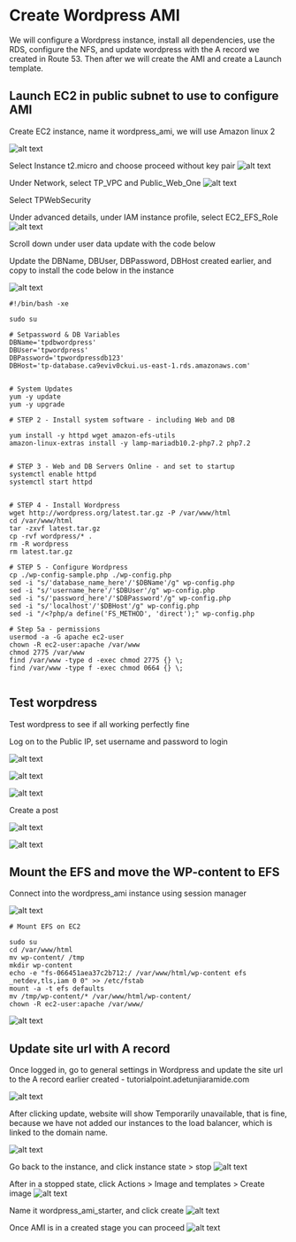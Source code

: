 # Create Wordpress AMI

We will configure a Wordpress instance, install all dependencies, use the RDS, configure the NFS, and update wordpress with the A record we created in Route 53. Then after we will create the AMI and create a Launch template.

## Launch EC2 in public subnet to use to configure AMI

Create EC2 instance, name it wordpress_ami, we will use Amazon linux 2

![alt text](https://adetunjiaramide.s3.amazonaws.com/images/aws/three-tier-wordpress/web_amazon.png)

Select Instance t2.micro and choose proceed without key pair
![alt text](https://adetunjiaramide.s3.amazonaws.com/images/aws/three-tier-wordpress/web_instance.png)

Under Network, select TP_VPC and Public_Web_One
![alt text](https://adetunjiaramide.s3.amazonaws.com/images/aws/three-tier-wordpress/web_vpc.png)

Select TPWebSecurity

Under advanced details, under IAM instance profile, select EC2_EFS_Role
![alt text](https://adetunjiaramide.s3.amazonaws.com/images/aws/three-tier-wordpress/web_role.png)


Scroll down under user data update with the code below

Update the DBName, DBUser, DBPassword, DBHost created earlier, and copy to install the code below in the instance

![alt text](https://adetunjiaramide.s3.amazonaws.com/images/aws/three-tier-wordpress/web_userdata_one.png)

```
#!/bin/bash -xe

sudo su

# Setpassword & DB Variables
DBName='tpdbwordpress'
DBUser='tpwordpress'
DBPassword='tpwordpressdb123'
DBHost='tp-database.ca9eviv0ckui.us-east-1.rds.amazonaws.com'


# System Updates
yum -y update
yum -y upgrade

# STEP 2 - Install system software - including Web and DB

yum install -y httpd wget amazon-efs-utils
amazon-linux-extras install -y lamp-mariadb10.2-php7.2 php7.2


# STEP 3 - Web and DB Servers Online - and set to startup
systemctl enable httpd
systemctl start httpd


# STEP 4 - Install Wordpress
wget http://wordpress.org/latest.tar.gz -P /var/www/html
cd /var/www/html
tar -zxvf latest.tar.gz
cp -rvf wordpress/* .
rm -R wordpress
rm latest.tar.gz

# STEP 5 - Configure Wordpress
cp ./wp-config-sample.php ./wp-config.php
sed -i "s/'database_name_here'/'$DBName'/g" wp-config.php
sed -i "s/'username_here'/'$DBUser'/g" wp-config.php
sed -i "s/'password_here'/'$DBPassword'/g" wp-config.php
sed -i "s/'localhost'/'$DBHost'/g" wp-config.php
sed -i "/<?php/a define('FS_METHOD', 'direct');" wp-config.php

# Step 5a - permissions 
usermod -a -G apache ec2-user   
chown -R ec2-user:apache /var/www
chmod 2775 /var/www
find /var/www -type d -exec chmod 2775 {} \;
find /var/www -type f -exec chmod 0664 {} \;


```

## Test worpdress 
Test wordpress to see if all working perfectly fine

Log on to the Public IP, set username and password to login

![alt text](https://adetunjiaramide.s3.amazonaws.com/images/aws/three-tier-wordpress/web_connect.png)

![alt text](https://adetunjiaramide.s3.amazonaws.com/images/aws/three-tier-wordpress/web_install.png)

![alt text](https://adetunjiaramide.s3.amazonaws.com/images/aws/three-tier-wordpress/web_admin.png)


Create a post

![alt text](https://adetunjiaramide.s3.amazonaws.com/images/aws/three-tier-wordpress/web_post.png)

![alt text](https://adetunjiaramide.s3.amazonaws.com/images/aws/three-tier-wordpress/web_post_one.png)


## Mount the EFS and move the WP-content to EFS

Connect into the wordpress_ami instance using session manager

![alt text](https://adetunjiaramide.s3.amazonaws.com/images/aws/three-tier-wordpress/web_session.png)

```
# Mount EFS on EC2

sudo su
cd /var/www/html
mv wp-content/ /tmp
mkdir wp-content
echo -e "fs-066451aea37c2b712:/ /var/www/html/wp-content efs _netdev,tls,iam 0 0" >> /etc/fstab
mount -a -t efs defaults
mv /tmp/wp-content/* /var/www/html/wp-content/
chown -R ec2-user:apache /var/www/
```

![alt text](https://adetunjiaramide.s3.amazonaws.com/images/aws/three-tier-wordpress/web_efs_install.png)

## Update site url with A record

Once logged in, go to general settings in Wordpress and update the site url to the A record earlier created - tutorialpoint.adetunjiaramide.com

![alt text](https://adetunjiaramide.s3.amazonaws.com/images/aws/three-tier-wordpress/web_siteurl.png)

After clicking update, website will show Temporarily unavailable, that is fine, because we have not added our instances to the load balancer, which is linked to the domain name.

![alt text](https://adetunjiaramide.s3.amazonaws.com/images/aws/three-tier-wordpress/wordpress_unavailable.png)

Go back to the instance, and click instance state > stop
![alt text](https://adetunjiaramide.s3.amazonaws.com/images/aws/three-tier-wordpress/stop_instance.png)

After in a stopped state, click Actions > Image and templates > Create image
![alt text](https://adetunjiaramide.s3.amazonaws.com/images/aws/three-tier-wordpress/wordpress_createami.png)

Name it wordpress_ami_starter, and click create
![alt text](https://adetunjiaramide.s3.amazonaws.com/images/aws/three-tier-wordpress/wordpress_ami.png)

Once AMI is in a created stage you can proceed
![alt text](https://adetunjiaramide.s3.amazonaws.com/images/aws/three-tier-wordpress/wordpress_amiready.png)













